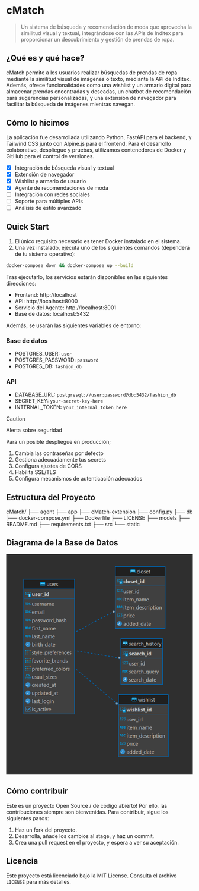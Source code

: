 # cMatch
> Un sistema de búsqueda y recomendación de moda que aprovecha la similitud visual y textual, integrándose con las APIs de Inditex para proporcionar un descubrimiento y gestión de prendas de ropa.

## ¿Qué es y qué hace?
cMatch permite a los usuarios realizar búsquedas de prendas de ropa mediante la similitud visual de imágenes o texto, mediante la API de Inditex. Además, ofrece funcionalidades como una wishlist y un armario digital para almacenar prendas encontradas y deseadas, un chatbot de recomendación para sugerencias personalizadas, y una extensión de navegador para facilitar la búsqueda de imágenes mientras navegan.

## Cómo lo hicimos
La aplicación fue desarrollada utilizando Python, FastAPI para el backend, y Tailwind CSS junto con Alpine.js para el frontend. Para el desarrollo colaborativo, despliegue y pruebas, utilizamos contenedores de Docker y GitHub para el control de versiones.

- [x] Integración de búsqueda visual y textual
- [x] Extensión de navegador
- [x] Wishlist y armario de usuario
- [x] Agente de recomendaciones de moda
- [ ] Integración con redes sociales
- [ ] Soporte para múltiples APIs
- [ ] Análisis de estilo avanzado

## Quick Start

1. El único requisito necesario es tener Docker instalado en el sistema.
2. Una vez instalado, ejecuta uno de los siguientes comandos (dependerá de tu sistema operativo):

```bash
docker-compose down && docker-compose up --build
```

Tras ejecutarlo, los servicios estarán disponibles en las siguientes direcciones:
- Frontend: http://localhost
- API: http://localhost:8000
- Servicio del Agente: http://localhost:8001
- Base de datos: localhost:5432

Además, se usarán las siguientes variables de entorno:

### Base de datos

- POSTGRES_USER: `user`
- POSTGRES_PASSWORD: `password`
- POSTGRES_DB: `fashion_db`

### API

- DATABASE_URL: `postgresql://user:password@db:5432/fashion_db`
- SECRET_KEY: `your-secret-key-here`
- INTERNAL_TOKEN: `your_internal_token_here`

> [!CAUTION]
> Alerta sobre seguridad
> 
> Para un posible despliegue en producción;
>
> 1. Cambia las contraseñas por defecto
> 2. Gestiona adecuadamente tus secrets
> 3. Configura ajustes de CORS
> 4. Habilita SSL/TLS
> 5. Configura mecanismos de autenticación adecuados

## Estructura del Proyecto

cMatch/
├── agent
├── app
├── cMatch-extension
├── config.py
├── db
├── docker-compose.yml
├── Dockerfile
├── LICENSE
├── models
├── README.md
├── requirements.txt
├── src
└── static

## Diagrama de la Base de Datos

![Diagrama de la Base de Datos](static/img/db_schema.png)

## Cómo contribuir
Este es un proyecto Open Source / de código abierto! Por ello, las contribuciones siempre son bienvenidas. Para contribuir, sigue los siguientes pasos:

1. Haz un fork del proyecto.
2. Desarrolla, añade los cambios al stage, y haz un commit.
3. Crea una pull request en el proyecto, y espera a ver su aceptación.

## Licencia
Este proyecto está licenciado bajo la MIT License. Consulta el archivo `LICENSE` para más detalles.